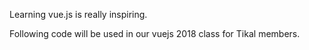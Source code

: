 Learning vue.js is really inspiring.

Following code will be used in our vuejs 2018 class for Tikal members.
